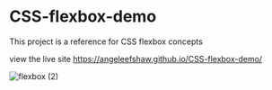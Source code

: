 # CSS-flexbox-demo
 
 This project is a reference for CSS flexbox concepts
 
 view the live site https://angeleefshaw.github.io/CSS-flexbox-demo/

![flexbox (2)](https://user-images.githubusercontent.com/59425777/131879954-1ed57c08-e552-496e-95be-72f90616311c.jpg)

